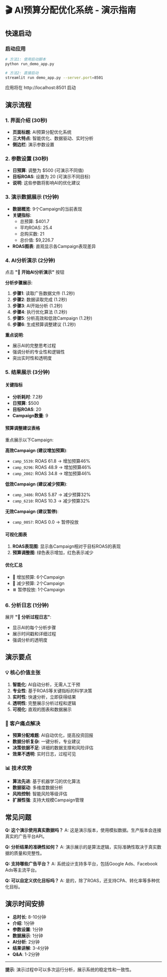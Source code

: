 # 🎬 AI预算分配优化系统 - 演示指南

## 快速启动

### 启动应用
```bash
# 方法1: 使用启动脚本
python run_demo_app.py

# 方法2: 直接启动
streamlit run demo_app.py --server.port=8501
```

应用将在 http://localhost:8501 启动

## 演示流程

### 1. 界面介绍 (30秒)
- **页面标题**: AI预算分配优化系统
- **三大特点**: 智能优化、数据驱动、实时分析
- **侧边栏**: 演示参数设置

### 2. 参数设置 (30秒)
- **日预算**: 调整为 $500 (可演示不同值)
- **目标ROAS**: 设置为 20 (可演示不同目标)
- **说明**: 这些参数将影响AI的优化建议

### 3. 演示数据展示 (1分钟)
- **数据概览**: 9个Campaign的当前表现
- **关键指标**: 
  - 总预算: $401.7
  - 平均ROAS: 25.4
  - 总购买数: 21
  - 总价值: $9,226.7
- **ROAS图表**: 直观显示各Campaign表现差异

### 4. AI分析演示 (2分钟)
点击 **"🚀 开始AI分析演示"** 按钮

**分析步骤展示**:
1. **步骤1**: 读取广告数据文件 (1.2秒)
2. **步骤2**: 数据读取完成 (1.2秒)  
3. **步骤3**: AI开始分析 (1.2秒)
4. **步骤4**: 执行优化算法 (1.2秒)
5. **步骤5**: 分析高效和低效Campaign (1.2秒)
6. **步骤6**: 生成预算调整建议 (1.2秒)

**重点说明**:
- 展示AI的完整思考过程
- 强调分析的专业性和逻辑性
- 突出实时性和透明度

### 5. 结果展示 (3分钟)

#### 关键指标
- **分析耗时**: 7.2秒
- **日预算**: $500
- **目标ROAS**: 20
- **Campaign数量**: 9

#### 预算调整建议表格
重点展示以下Campaign:

**高效Campaign (建议增加预算)**:
- `camp_5539`: ROAS 61.8 → 增加预算46%
- `camp_0296`: ROAS 48.9 → 增加预算46%
- `camp_2002`: ROAS 34.8 → 增加预算46%

**低效Campaign (建议减少预算)**:
- `camp_3486`: ROAS 5.87 → 减少预算32%
- `camp_6210`: ROAS 10.3 → 减少预算32%

**无效Campaign (建议暂停)**:
- `camp_0057`: ROAS 0.0 → 暂停投放

#### 可视化图表
1. **ROAS表现图**: 显示各Campaign相对于目标ROAS的表现
2. **预算调整图**: 绿色表示增加，红色表示减少

#### 优化汇总
- 🔺 增加预算: 6个Campaign
- 🔻 减少预算: 2个Campaign  
- ⏸️ 暂停投放: 1个Campaign

### 6. 分析日志 (1分钟)
展开 **"🔄 分析过程日志"**:
- 显示AI的每个分析步骤
- 展示时间戳和详细过程
- 强调分析的透明度

## 演示要点

### 💡 核心价值主张
1. **智能化**: AI自动分析，无需人工干预
2. **专业性**: 基于ROAS等关键指标的科学决策
3. **实时性**: 快速分析，立即获得结果
4. **透明性**: 完整展示分析过程和逻辑
5. **可视化**: 直观的图表和数据展示

### 🎯 客户痛点解决
- **预算分配难题**: AI自动优化，提高投资回报
- **数据分析复杂**: 一键分析，专业建议
- **决策依据不足**: 详细的数据支撑和风险评估
- **效果不透明**: 实时日志，过程可见

### 📊 技术优势
- **算法先进**: 基于机器学习的优化算法
- **数据驱动**: 多维度数据分析
- **风险控制**: 智能风险等级评估
- **扩展性强**: 支持大规模Campaign管理

## 常见问题

**Q: 这个演示使用真实数据吗？**
A: 这是演示版本，使用模拟数据。生产版本会连接真实的广告平台API。

**Q: 分析结果的准确性如何？**
A: 演示展示的是算法逻辑，实际准确性取决于真实数据的质量和完整性。

**Q: 支持哪些广告平台？**
A: 系统设计支持多平台，包括Google Ads、Facebook Ads等主流平台。

**Q: 可以自定义优化目标吗？**
A: 是的，除了ROAS，还支持CPA、转化率等多种优化目标。

## 演示时间安排

- **总时长**: 8-10分钟
- **介绍**: 1分钟
- **参数设置**: 1分钟  
- **数据展示**: 1分钟
- **AI分析**: 2分钟
- **结果讲解**: 3-4分钟
- **Q&A**: 1-2分钟

---

**提示**: 演示过程中可以多次运行分析，展示系统的稳定性和一致性。